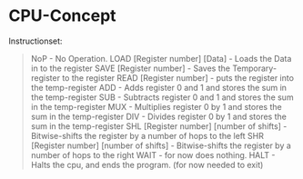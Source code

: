 # CPU-Concept

Instructionset:
>NoP - No Operation.
>LOAD [Register number] [Data] - Loads the Data in to the register
>SAVE [Register number] - Saves the Temporary-register to the register
>READ [Register number] - puts the register into the temp-register
>ADD - Adds register 0 and 1 and stores the sum in the temp-register
>SUB - Subtracts register 0 and 1 and stores the sum in the temp-register
>MUX - Multiplies register 0 by 1 and stores the sum in the temp-register
>DIV - Divides register 0 by 1 and stores the sum in the temp-register
>SHL [Register number] [number of shifts] - Bitwise-shifts the register by a number of hops to the left
>SHR [Register number] [number of shifts] - Bitwise-shifts the register by a number of hops to the right
>WAIT - for now does nothing.
>HALT - Halts the cpu, and ends the program. (for now needed to exit)
